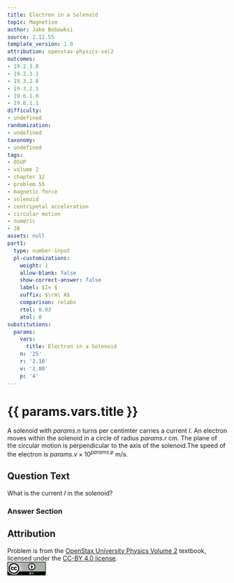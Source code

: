 ```yaml
---
title: Electron in a Solenoid
topic: Magnetism
author: Jake Bobowksi
source: 2.12.55
template_version: 1.0
attribution: openstax-physics-vol2
outcomes:
- 19.2.3.0
- 19.2.3.1
- 19.3.2.0
- 19.3.2.1
- 19.6.1.0
- 19.6.1.1
difficulty:
- undefined
randomization:
- undefined
taxonomy:
- undefined
tags:
- OSUP
- volume 2
- chapter 12
- problem 55
- magnetic force
- solenoid
- centripetal acceleration
- circular motion
- numeric
- JB
assets: null
part1:
  type: number-input
  pl-customizations:
    weight: 1
    allow-blank: false
    show-correct-answer: false
    label: $I= $
    suffix: $\rm\ A$
    comparison: relabs
    rtol: 0.03
    atol: 0
substitutions:
  params:
    vars:
      title: Electron in a Solenoid
    n: '25'
    r: '2.10'
    v: '2.80'
    p: '4'
---
```

# {{ params.vars.title }}
A solenoid with ${{ params.n }}$ turns per centimter carries a current $I$.
An electron moves within the solenoid in a circle of radius ${{ params.r}}\textrm{ cm}$.
The plane of the circular motion is perpendicular to the axis of the solenoid.The speed of the electron is ${{ params.v }}\times 10^{ {{ params.p }} }\textrm{ m/s}$.

## Question Text

What is the current $I$ in the solenoid?

### Answer Section

## Attribution

Problem is from the [OpenStax University Physics Volume 2](https://openstax.org/details/books/university-physics-volume-2) textbook, licensed under the [CC-BY 4.0 license](https://creativecommons.org/licenses/by/4.0/).<br>![Image representing the Creative Commons 4.0 BY license.](https://raw.githubusercontent.com/firasm/bits/master/by.png)